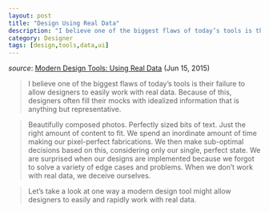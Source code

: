 ```yaml
---
layout: post
title: "Design Using Real Data"
description: "I believe one of the biggest flaws of today’s tools is their failure to allow designers to easily work with real data."
category: Designer
tags: [design,tools,data,ui]
---
```


*source*: [Modern Design Tools: Using Real Data](https://medium.com/bridge-collection/modern-design-tools-using-real-data-62d499e97482) (Jun 15, 2015)

> I believe one of the biggest flaws of today’s tools is their failure to allow designers to easily work with real data. Because of this, designers often fill their mocks with idealized information that is anything but representative.

> Beautifully composed photos. Perfectly sized bits of text. Just the right amount of content to fit. We spend an inordinate amount of time making our pixel-perfect fabrications. We then make sub-optimal decisions based on this, considering only our single, perfect state. We are surprised when our designs are implemented because we forgot to solve a variety of edge cases and problems. When we don’t work with real data, we deceive ourselves.

> Let’s take a look at one way a modern design tool might allow designers to easily and rapidly work with real data.
